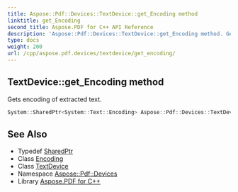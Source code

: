 ```yaml
---
title: Aspose::Pdf::Devices::TextDevice::get_Encoding method
linktitle: get_Encoding
second_title: Aspose.PDF for C++ API Reference
description: 'Aspose::Pdf::Devices::TextDevice::get_Encoding method. Gets encoding of extracted text in C++.'
type: docs
weight: 200
url: /cpp/aspose.pdf.devices/textdevice/get_encoding/
---
```

## TextDevice::get_Encoding method


Gets encoding of extracted text.

```cpp
System::SharedPtr<System::Text::Encoding> Aspose::Pdf::Devices::TextDevice::get_Encoding() const
```

## See Also

* Typedef [SharedPtr](../../../system/sharedptr/)
* Class [Encoding](../../../system.text/encoding/)
* Class [TextDevice](../)
* Namespace [Aspose::Pdf::Devices](../../)
* Library [Aspose.PDF for C++](../../../)
